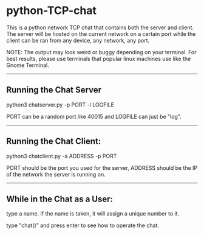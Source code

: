 # python-TCP-chat

This is a python network TCP chat that contains both the server and client.
The server will be hosted on the current network on a certain port while the client can be ran from any device, any network, any port.

NOTE: The output may look weird or buggy depending on your terminal. For best results, please use terminals that popular linux machines use like the Gnome Terminal.

---

## Running the Chat Server
python3 chatserver.py -p PORT -l LOGFILE

  PORT can be a random port like 40015 and LOGFILE can just be "log".
  
---

## Running the Chat Client:
python3 chatclient.py -a ADDRESS -p PORT

  PORT should be the port you used for the server, ADDRESS should be the IP of the network the server is running on.
  
---

## While in the Chat as a User:
type a name. if the name is taken, it will assign a unique number to it.

type "chat()" and press enter to see how to operate the chat.
